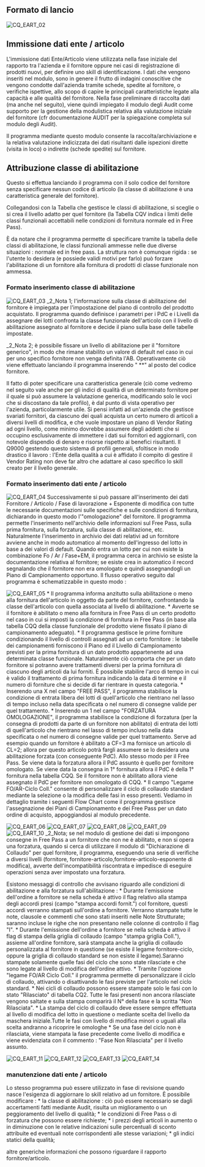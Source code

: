 ## Formato di lancio
![CQ_EART_02](http://localhost:3000/immagini/MBDOC_OGG-P_CQVR10/CQ_EART_02.png)
## Immissione dati ente / articolo
L'immissione dati Ente/Articolo viene utilizzata nella fase iniziale del rapporto tra l'azienda e il fornitore oppure nei casi di registrazione di prodotti nuovi, per definire uno skill di identificazione.
I dati che vengono inseriti nel modulo, sono in genere il frutto di indagini conoscitive che vengono condotte dall'azienda tramite schede, spedite al fornitore, o verifiche  ispettive, allo scopo di capire le principali caratteristiche legate alla capacità e alle qualità del fornitore.
Nella fase preliminare di raccolta dati (ma anche nel seguito), viene quindi impiegato il modulo degli Audit come supporto per la gestione della modulistica relativa alla valutazione iniziale del fornitore (cfr documentazione AUDIT per la spiegazione completa sul modulo degli Audit).

Il programma mediante questo modulo consente la raccolta/archiviazione e la relativa valutazione indicizzata dei dati risultanti dalle ispezioni dirette (visita in loco) o indirette (schede spedite) sul fornitore.

## Attribuzione classe di abilitazione
Questo si effettua lanciando il programma con il solo codice del fornitore senza specificare nessun codice di articolo (la classe di abilitazione è una caratteristica generale del fornitore).

Collegandosi con la Tabella che gestisce le classi di abilitazione, si sceglie o si crea il livello adatto per quel fornitore (la Tabella CQV indica i limiti delle classi funzionali accettabili nelle condizioni di fornitura normale ed in Free Pass).

È da notare che il programma permette di specificare tramite la tabella delle classi di abilitazione, le classi funzionali ammesse nelle due diverse situazioni :  normale ed in free pass. La struttura non è comunque rigida :  se l'utente lo desidera (e possiede validi motivi per farlo) può forzare l'abilitazione di un fornitore alla fornitura di prodotti di classe funzionale non ammessa.

### Formato inserimento classe di abilitazione
![CQ_EART_03](http://localhost:3000/immagini/MBDOC_OGG-P_CQVR10/CQ_EART_03.png)
_2_Nota 1; l'informazione sulla classe di abilitazione del fornitore è impiegata per l'impostazione del piano di controllo del prodotto acquistato.
Il programma quando definisce i parametri per i PdC e i Livelli da assegnare dei lotti confronta la classe funzionale dell'articolo con il  livello di abilitazione assegnato al fornitore e decide il piano sulla base delle tabelle impostate.

_2_Nota 2; è possibile fissare un livello di abilitazione per il "fornitore generico", in modo che rimane stabilito un valore di default nel caso in cui per uno specifico fornitore non venga definita l'AB. Operativamente ciò viene effettuato lanciando il programma inserendo " \*\*" al posto del codice fornitore.

Il fatto di poter specificare una caratteristica generale (ciò come vedremo nel seguito vale anche per gli indici di qualità di un determinato fornitore per il quale si può assumere la valutazione generica, modificando solo le voci che si discostano da tale profilo), è dal punto di vista operativo per l'azienda, particolarmente utile.
Si pensi infatti ad un'azienda che gestisce svariati fornitori, da ciascuno dei quali acquista un certo numero di articoli a diversi livelli di modifica, e che vuole impostare un piano di Vendor Rating ad ogni livello, come minimo dovrebbe assumere degli addetti che si occupino esclusivamente di immettere i dati sui fornitori ed aggiornarli, con notevole dispendio di denaro e risorse rispetto ai benefici risultanti.
Il Q9000 gestendo questo sistema di profili generali, sfoltisce in modo drastico il lavoro :  l'Ente della qualità a cui è affidato il compito di gestire il Vendor Rating non deve far altro che adattare al caso specifico lo skill creato per il livello generale.

### Formato inserimento dati ente / articolo
![CQ_EART_04](http://localhost:3000/immagini/MBDOC_OGG-P_CQVR10/CQ_EART_04.png)
Successivamente si può passare all'inserimento dei dati Fornitore / Articolo / Fase di lavorazione + Esponente di modifica con tutte le necessarie documentazioni sulle specifiche e sulle condizioni di fornitura, dichiarando in questo modo l'"omologazione" del fornitore.
Il programma permette l'inserimento nell'archivio delle informazioni sul Free Pass, sulla prima fornitura, sulla forzatura,  sulla classe di  abilitazione, etc. Naturalmente l'inserimento in archivio dei dati relativi ad un fornitore avviene anche in modo automatico al momento dell'ingresso del lotto in base a dei valori di default. Quando entra un lotto per cui non esiste la combinazione Fo / Ar / Fase+EM, il programma cerca in archivio se esiste la documentazione relativa al fornitore; se esiste crea in automatico il record segnalando che il fornitore non era omologato e quindi assegnandogli un Piano di Campionamento opportuno. Il flusso operativo seguito dal programma è schematizzabile in questo modo : 

![CQ_EART_05](http://localhost:3000/immagini/MBDOC_OGG-P_CQVR10/CQ_EART_05.png)
 \* Il programma informa anzitutto sulla abilitazione o meno alla fornitura dell'articolo in oggetto da parte del fornitore, confrontando la classe dell'articolo con quella associata al livello di abilitazione.
 \* Avverte se il fornitore è abilitato o meno alla fornitura in Free Pass di un certo prodotto nel caso in cui si imposti la condizione di fornitura in Free Pass (in base alla tabella CQQ della classe funzionale del prodotto viene fissato il piano di campionamento adeguato).
 \* Il programma gestisce le prime forniture condizionando il livello di controlli assegnati ad un certo fornitore :  le tabelle dei campionamenti forniscono il Piano ed il Livello di Campionamento previsti per la prima fornitura di un dato prodotto appartenente ad una determinata classe funzionale. Naturalmente ciò comporta che per un dato fornitore si potranno avere trattamenti diversi per la prima fornitura di ciascuno degli articoli da lui forniti. È possibile stabilire l'arco di tempo in cui è valido il trattamento di prima fornitura indicando la data di termine e il numero di forniture che si decide di far rientrare in questa categoria.
 \* Inserendo una X nel campo "FREE PASS", il programma stabilisce la condizione di entrata libera dei lotti di quell'articolo che rientrano nel lasso di tempo incluso nella data specificata o nel numero di consegne valide per quel trattamento.
 \* Inserendo un 1 nel campo "FORZATURA OMOLOGAZIONE", il programma stabilisce la condizione di forzatura (per la consegna di prodotti da parte di un fornitore non abilitato) di entrata dei lotti di quell'articolo che rientrano nel lasso di tempo incluso nella data specificata o nel numero di consegne valide per quel trattamento.  Serve ad esempio quando un fornitore è abilitato a CF=3 ma fornisce un articolo di CL=2; allora per questo articolo potrà fargli assumere se lo desidera una abilitazione forzata (con conseguente PdC). Allo stesso modo per il Free Pass. Se viene data la forzatura allora il PdC assunto è quello per fornitore omologato. Se viene data la consegna in 1° fornitura allora il PdC è della 1° fornitura nella tabella CQQ. Se il fornitore non è abilitato allora viene assegnato il PdC per fornitore non omologato di CQQ.
 \* Il campo "Legame FO/AR-Ciclo Coll." consente di personalizzare il ciclo di collaudo standard mediante la selezione o la modifica delle fasi in esso presenti.
Vediamo in dettaglio tramite i seguenti Flow Chart come il programma gestisce l'assegnazione dei Piani di Campionamento  e dei Free Pass per un dato ordine di acquisto, appoggiandosi al modulo precedente.

![CQ_EART_06](http://localhost:3000/immagini/MBDOC_OGG-P_CQVR10/CQ_EART_06.png)
![CQ_EART_07](http://localhost:3000/immagini/MBDOC_OGG-P_CQVR10/CQ_EART_07.png)
![CQ_EART_08](http://localhost:3000/immagini/MBDOC_OGG-P_CQVR10/CQ_EART_08.png)
![CQ_EART_09](http://localhost:3000/immagini/MBDOC_OGG-P_CQVR10/CQ_EART_09.png)
![CQ_EART_10](http://localhost:3000/immagini/MBDOC_OGG-P_CQVR10/CQ_EART_10.png)
_2_Nota; se nel modulo di gestione dei dati si impongono consegne in Free Pass a un fornitore che non ne è abilitato, e non si opera una forzatura, quando si cerca di utilizzare il modulo di "Dichiarazione di Collaudo" per quel fornitore, il programma, eseguendo una serie di verifiche a diversi livelli (fornitore, fornitore-articolo,fornitore-articolo-esponente di modifica), avverte dell'incompatibilità riscontrata e impedisce di eseguire operazioni senza aver impostato una forzatura.

Esistono messaggi di controllo che avvisano riguardo alle condizioni di abilitazione e alla forzatura sull'abilitazione : 
 \* Durante l'emissione dell'ordine a fornitore se nella scheda è attivo il flag relativo alla stampa degli accordi presi (campo "stampa accordi fornit.")  col fornitore, questi accordi verranno stampati sull'ordine a fornitore. Verranno stampate tutte le note, clausole e commenti che sono stati inseriti nelle Note Strutturate;  saranno incluse le righe che non presentano nelle colonne di controllo il flag "I".
 \* Durante l'emissione dell'ordine a fornitore se nella scheda è attivo il flag di stampa della griglia di collaudo (campo "stampa griglia Coll."), assieme all'ordine fornitore, sarà stampata anche la griglia di collaudo personalizzata al fornitore in questione (se esiste il legame fornitore-ciclo, oppure la griglia di collaudo standard se non esiste il legame).Saranno stampate solamente quelle fasi del ciclo che sono state rilasciate e che sono legate al livello di modifica dell'ordine attivo.
 \* Tramite l'opzione "legame FO/AR Ciclo Coll." il programma permette di personalizzare il ciclo di collaudo, attivando o disattivando le fasi previste per l'articolo nel ciclo standard.
 \* Nei cicli di collaudo possono essere stampate solo le fasi con lo stato "Rilasciato" di tabella CQ2. Tutte le fasi presenti non ancora rilasciate vengono saltate e sulla stampa comparirà il N° della fase e la scritta "Non Rilasciata".
 \* La stampa del ciclo di collaudo deve essere sempre effettuata al livello di modifica del lotto in questione o mediante scelta del livello da maschera iniziale.Tutte le fasi con livello di modifica minori o uguali alla scelta andranno a ricoprire le omologhe
 \* Se una fase del ciclo non è rilasciata, viene stampata la fase precedente come livello di modifica e viene evidenziata con il commento :  "Fase Non Rilasciata" per il livello assunto.

![CQ_EART_11](http://localhost:3000/immagini/MBDOC_OGG-P_CQVR10/CQ_EART_11.png)
![CQ_EART_12](http://localhost:3000/immagini/MBDOC_OGG-P_CQVR10/CQ_EART_12.png)
![CQ_EART_13](http://localhost:3000/immagini/MBDOC_OGG-P_CQVR10/CQ_EART_13.png)
![CQ_EART_14](http://localhost:3000/immagini/MBDOC_OGG-P_CQVR10/CQ_EART_14.png)
### manutenzione dati ente / articolo
Lo stesso programma può essere utilizzato in fase di revisione quando nasce l'esigenza di aggiornare lo skill relativo ad un fornitore.
È possibile modificare : 
 \* la classe di abilitazione :  ciò può essere necessario se dagli accertamenti fatti mediante Audit, risulta un miglioramento o un peggioramento del livello di qualità;
 \* le condizioni di Free Pass o di forzatura che possono essere richieste;
 \* i prezzi degli articoli in aumento o in diminuzione con le relative indicazioni sulle percentuali di sconto attribuite ed eventuali note corrispondenti alle stesse variazioni;
 \* gli indici statici della qualità;

altre generiche informazioni che possono riguardare il rapporto fornitore/articolo.

